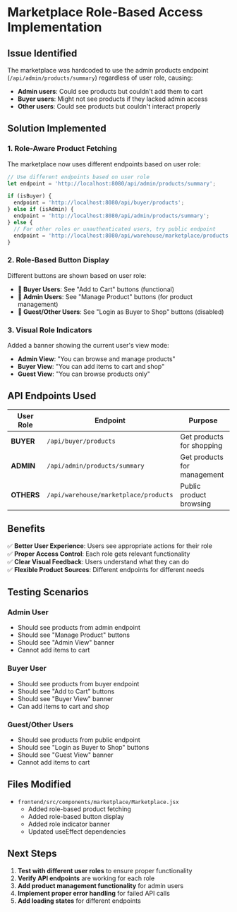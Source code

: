# Marketplace Role-Based Access Implementation

## Issue Identified
The marketplace was hardcoded to use the admin products endpoint (`/api/admin/products/summary`) regardless of user role, causing:
- **Admin users**: Could see products but couldn't add them to cart
- **Buyer users**: Might not see products if they lacked admin access
- **Other users**: Could see products but couldn't interact properly

## Solution Implemented

### 1. **Role-Aware Product Fetching**
The marketplace now uses different endpoints based on user role:

```javascript
// Use different endpoints based on user role
let endpoint = 'http://localhost:8080/api/admin/products/summary';

if (isBuyer) {
  endpoint = 'http://localhost:8080/api/buyer/products';
} else if (isAdmin) {
  endpoint = 'http://localhost:8080/api/admin/products/summary';
} else {
  // For other roles or unauthenticated users, try public endpoint
  endpoint = 'http://localhost:8080/api/warehouse/marketplace/products';
}
```

### 2. **Role-Based Button Display**
Different buttons are shown based on user role:

- **🛒 Buyer Users**: See "Add to Cart" buttons (functional)
- **👑 Admin Users**: See "Manage Product" buttons (for product management)
- **👀 Guest/Other Users**: See "Login as Buyer to Shop" buttons (disabled)

### 3. **Visual Role Indicators**
Added a banner showing the current user's view mode:
- **Admin View**: "You can browse and manage products"
- **Buyer View**: "You can add items to cart and shop"
- **Guest View**: "You can browse products only"

## API Endpoints Used

| User Role | Endpoint | Purpose |
|-----------|----------|---------|
| **BUYER** | `/api/buyer/products` | Get products for shopping |
| **ADMIN** | `/api/admin/products/summary` | Get products for management |
| **OTHERS** | `/api/warehouse/marketplace/products` | Public product browsing |

## Benefits

✅ **Better User Experience**: Users see appropriate actions for their role  
✅ **Proper Access Control**: Each role gets relevant functionality  
✅ **Clear Visual Feedback**: Users understand what they can do  
✅ **Flexible Product Sources**: Different endpoints for different needs  

## Testing Scenarios

### Admin User
- Should see products from admin endpoint
- Should see "Manage Product" buttons
- Should see "Admin View" banner
- Cannot add items to cart

### Buyer User  
- Should see products from buyer endpoint
- Should see "Add to Cart" buttons
- Should see "Buyer View" banner
- Can add items to cart and shop

### Guest/Other Users
- Should see products from public endpoint
- Should see "Login as Buyer to Shop" buttons
- Should see "Guest View" banner
- Cannot add items to cart

## Files Modified

- `frontend/src/components/marketplace/Marketplace.jsx`
  - Added role-based product fetching
  - Added role-based button display
  - Added role indicator banner
  - Updated useEffect dependencies

## Next Steps

1. **Test with different user roles** to ensure proper functionality
2. **Verify API endpoints** are working for each role
3. **Add product management functionality** for admin users
4. **Implement proper error handling** for failed API calls
5. **Add loading states** for different endpoints
